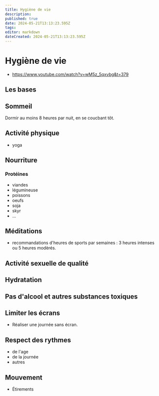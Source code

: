 ```yaml
---
title: Hygiène de vie
description: 
published: true
date: 2024-05-21T13:13:23.595Z
tags: 
editor: markdown
dateCreated: 2024-05-21T13:13:23.595Z
---
```


# Hygiène de vie

- <https://www.youtube.com/watch?v=wM5z_5qxvbg&t=379>

## Les bases

## Sommeil

Dormir au moins 8 heures par nuit, en se  coucbant tôt.

## Activité physique

- yoga

## Nourriture

### Protéines

- viandes
- légumineuse
- poissons
- oeufs
- soja
- skyr
- ...

## Méditations

- recommandations d'heures de sports par semaines : 3 heures intenses ou 5 heures modèrés.

## Activité sexuelle de qualité

## Hydratation

## Pas d'alcool et autres substances toxiques

## Limiter les écrans

- Réaliser une journée sans écran.

## Respect des rythmes

- de l'age
- de la journée
- autres

## Mouvement

- Étirements
